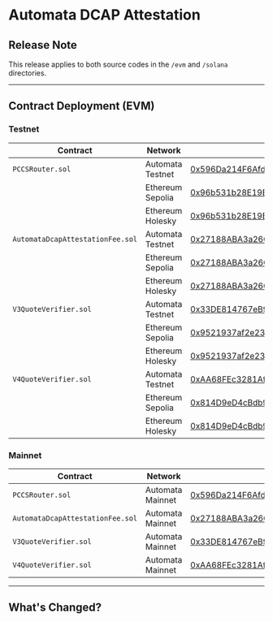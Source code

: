 # Automata DCAP Attestation

## Release Note

This release applies to both source codes in the `/evm` and `/solana` directories.

---

## Contract Deployment (EVM)

### Testnet

| Contract | Network | Address |
| --- | --- | --- |
| `PCCSRouter.sol` | Automata Testnet | [0x596Da214F6Afd15078eD72884b69D9af0C4897a1](https://explorer-testnet.ata.network/address/0x596Da214F6Afd15078eD72884b69D9af0C4897a1) |
|  | Ethereum Sepolia | [0x96b531b28E19Bc7887e9c07797bF504aD497aBED](https://sepolia.etherscan.io/address/0x96b531b28E19Bc7887e9c07797bF504aD497aBED) |
|  | Ethereum Holesky | [0x96b531b28E19Bc7887e9c07797bF504aD497aBED](https://holesky.etherscan.io/address/0x96b531b28E19Bc7887e9c07797bF504aD497aBED) |
| `AutomataDcapAttestationFee.sol` | Automata Testnet | [0x27188ABA3a26CBb806eF4C67de9b05D7d792EC10](https://explorer-testnet.ata.network/address/0x27188ABA3a26CBb806eF4C67de9b05D7d792EC10) |
|  | Ethereum Sepolia | [0x27188ABA3a26CBb806eF4C67de9b05D7d792EC10](https://sepolia.etherscan.io/address/0x27188ABA3a26CBb806eF4C67de9b05D7d792EC10) |
|  | Ethereum Holesky | [0x27188ABA3a26CBb806eF4C67de9b05D7d792EC10](https://holesky.etherscan.io/address/0x27188ABA3a26CBb806eF4C67de9b05D7d792EC10) |
| `V3QuoteVerifier.sol` | Automata Testnet | [0x33DE814767eB99eD1D963033bc76c65Aa65B24a5](https://explorer-testnet.ata.network/address/0x33DE814767eB99eD1D963033bc76c65Aa65B24a5) |
|  | Ethereum Sepolia | [0x9521937af2e2394b2bB0d3dFc43dbc131B82D34C](https://sepolia.etherscan.io/address/0x9521937af2e2394b2bB0d3dFc43dbc131B82D34C) |
|  | Ethereum Holesky | [0x9521937af2e2394b2bB0d3dFc43dbc131B82D34C](https://holesky.etherscan.io/address/0x9521937af2e2394b2bB0d3dFc43dbc131B82D34C) |
| `V4QuoteVerifier.sol` | Automata Testnet | [0xAA68FEc3281Af295EE37CFf279852Fa5C20FD227](https://explorer-testnet.ata.network/address/0xAA68FEc3281Af295EE37CFf279852Fa5C20FD227) |
|  | Ethereum Sepolia | [0x814D9eD4cBdb922684d5AeB40bd45CD3489F3CD4](https://sepolia.etherscan.io/address/0x814D9eD4cBdb922684d5AeB40bd45CD3489F3CD4) |
|  | Ethereum Holesky | [0x814D9eD4cBdb922684d5AeB40bd45CD3489F3CD4](https://holesky.etherscan.io/address/0x814D9eD4cBdb922684d5AeB40bd45CD3489F3CD4) |

### Mainnet

| Contract | Network | Address |
| --- | --- | --- |
| `PCCSRouter.sol` | Automata Mainnet | [0x596Da214F6Afd15078eD72884b69D9af0C4897a1](https://explorer.ata.network/address/0x596Da214F6Afd15078eD72884b69D9af0C4897a1) |
| `AutomataDcapAttestationFee.sol` | Automata Mainnet | [0x27188ABA3a26CBb806eF4C67de9b05D7d792EC10](https://explorer.ata.network/address/0x27188ABA3a26CBb806eF4C67de9b05D7d792EC10) |
| `V3QuoteVerifier.sol` | Automata Mainnet | [0x33DE814767eB99eD1D963033bc76c65Aa65B24a5](https://explorer.ata.network/address/0x33DE814767eB99eD1D963033bc76c65Aa65B24a5) |
| `V4QuoteVerifier.sol` | Automata Mainnet | [0xAA68FEc3281Af295EE37CFf279852Fa5C20FD227](https://explorer.ata.network/address/0xAA68FEc3281Af295EE37CFf279852Fa5C20FD227) |

---

## What's Changed?

